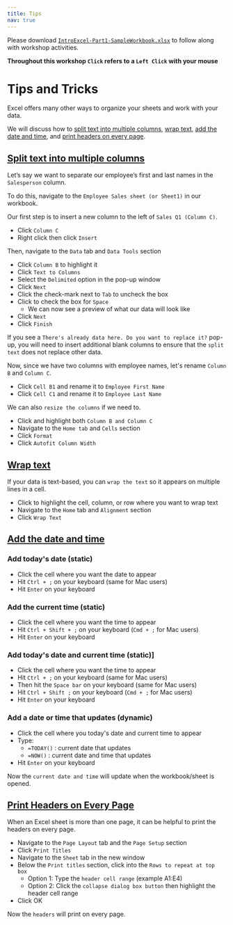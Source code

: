 ```yaml
---
title: Tips
nav: true
---
```

Please download <a href="files/IntroExcel-Part1-SampleWorkbook.xlsx" target="_blank">`IntroExcel-Part1-SampleWorkbook.xlsx`</a> to follow along with workshop activities.

**Throughout this workshop `Click` refers to a `Left Click` with your mouse**

# Tips and Tricks

Excel offers many other ways to organize your sheets and work with your data.

We will discuss how to [split text into multiple columns](#split-text-into-multiple-columns), [wrap text](#wrap-text), [add the date and time](#add-the-date-and-time), and [print headers on every page](#print-headers-on-every-page).

## [Split text into multiple columns](#split-text-into-multiple-columns)

Let’s say we want to separate our employee’s first and last names in the `Salesperson` column.

To do this, navigate to the `Employee Sales sheet (or Sheet1)` in our workbook.

Our first step is to insert a new column to the left of `Sales Q1 (Column C)`.
* Click `Column C`
* Right click then click `Insert`

Then, navigate to the `Data` tab and `Data Tools` section
* Click `Column B` to highlight it
* Click `Text to Columns`
* Select the `Delimited` option in the pop-up window
* Click `Next`
* Click the check-mark next to `Tab` to uncheck the box
* Click to check the box for `Space`
  * We can now see a preview of what our data will look like
* Click `Next`
* Click `Finish`

If you see a `There's already data here. Do you want to replace it?` pop-up, you will need to insert additional blank columns to ensure that the `split text` does not replace other data.

Now, since we have two columns with employee names, let's rename `Column B` and `Column C`.
* Click `Cell B1` and rename it to `Employee First Name`
* Click `Cell C1` and rename it to `Employee Last Name`

We can also `resize the columns` if we need to.
* Click and highlight both `Column B and Column C`
* Navigate to the `Home tab` and `Cells` section
* Click `Format`
* Click `Autofit Column Width`

## [Wrap text](#wrap-text)
If your data is text-based, you can `wrap the text` so it appears on multiple lines in a cell.
* Click to highlight the cell, column, or row where you want to wrap text
* Navigate to the `Home` tab and `Alignment` section
* Click `Wrap Text`

## [Add the date and time](#add-the-date-and-time)
### Add today's date (static)
* Click the cell where you want the date to appear
* Hit `Ctrl + ;` on your keyboard (same for Mac users)
* Hit `Enter` on your keyboard

### Add the current time (static)
* Click the cell where you want the time to appear
* Hit `Ctrl + Shift + ;` on your keyboard (`Cmd + ;` for Mac users)
* Hit `Enter` on your keyboard

### Add today's date and current time (static)]
* Click the cell where you want the time to appear
* Hit `Ctrl + ;` on your keyboard (same for Mac users)
* Then hit the `Space bar` on your keyboard (same for Mac users)
* Hit `Ctrl + Shift ;` on your keyboard (`Cmd + ;` for Mac users)
* Hit `Enter` on your keyboard

### Add a date or time that updates (dynamic)
* Click the cell where you today's date and current time to appear
* Type: 
  * `=TODAY()` : current date that updates
  * `=NOW()` : current date and time that updates
* Hit `Enter` on your keyboard

Now the `current date and time` will update when the workbook/sheet is opened.

## [Print Headers on Every Page](#print-headers-on-every-page)
When an Excel sheet is more than one page, it can be helpful to print the headers on every page.
* Navigate to the `Page Layout` tab and the `Page Setup` section
* Click `Print Titles`
* Navigate to the `Sheet` tab in the new window
* Below the `Print titles` section, click into the `Rows to repeat at top box`
  * Option 1: Type the `header cell range` (example A1:E4)
  * Option 2: Click the `collapse dialog box button` then highlight the header cell range
* Click OK

Now the `headers` will print on every page.

